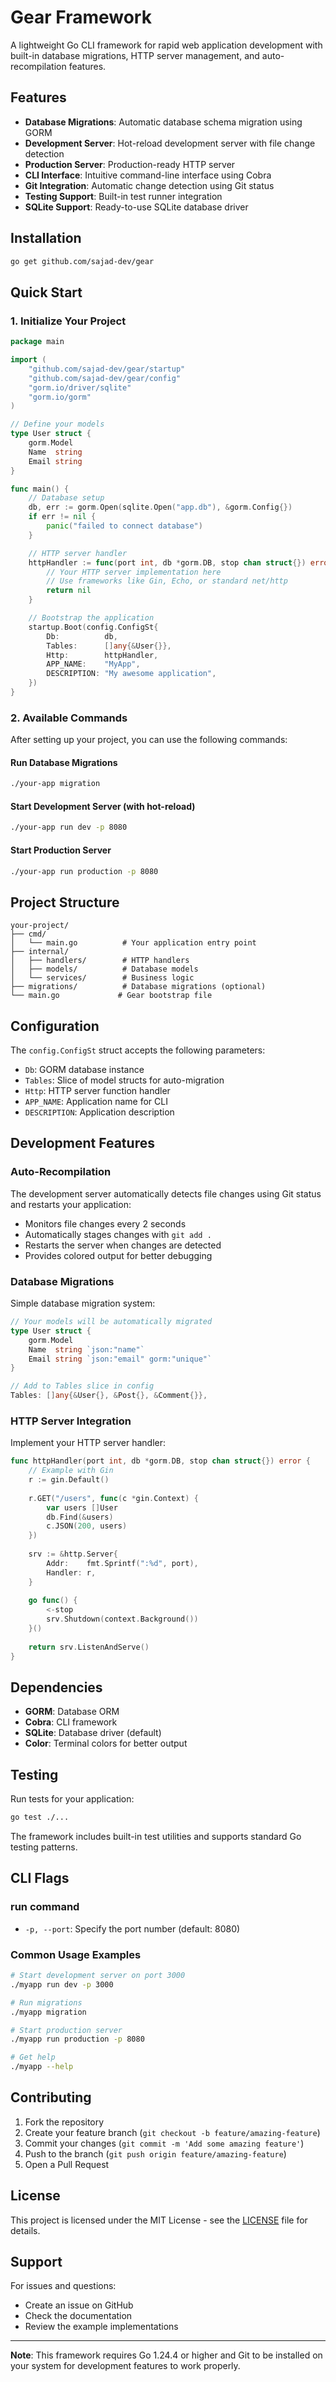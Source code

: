 # Gear Framework

A lightweight Go CLI framework for rapid web application development with built-in database migrations, HTTP server management, and auto-recompilation features.

## Features

- **Database Migrations**: Automatic database schema migration using GORM
- **Development Server**: Hot-reload development server with file change detection
- **Production Server**: Production-ready HTTP server
- **CLI Interface**: Intuitive command-line interface using Cobra
- **Git Integration**: Automatic change detection using Git status
- **Testing Support**: Built-in test runner integration
- **SQLite Support**: Ready-to-use SQLite database driver

## Installation

```bash
go get github.com/sajad-dev/gear
```

## Quick Start

### 1. Initialize Your Project

```go
package main

import (
    "github.com/sajad-dev/gear/startup"
    "github.com/sajad-dev/gear/config"
    "gorm.io/driver/sqlite"
    "gorm.io/gorm"
)

// Define your models
type User struct {
    gorm.Model
    Name  string
    Email string
}

func main() {
    // Database setup
    db, err := gorm.Open(sqlite.Open("app.db"), &gorm.Config{})
    if err != nil {
        panic("failed to connect database")
    }

    // HTTP server handler
    httpHandler := func(port int, db *gorm.DB, stop chan struct{}) error {
        // Your HTTP server implementation here
        // Use frameworks like Gin, Echo, or standard net/http
        return nil
    }

    // Bootstrap the application
    startup.Boot(config.ConfigSt{
        Db:          db,
        Tables:      []any{&User{}},
        Http:        httpHandler,
        APP_NAME:    "MyApp",
        DESCRIPTION: "My awesome application",
    })
}
```

### 2. Available Commands

After setting up your project, you can use the following commands:

#### Run Database Migrations
```bash
./your-app migration
```

#### Start Development Server (with hot-reload)
```bash
./your-app run dev -p 8080
```

#### Start Production Server
```bash
./your-app run production -p 8080
```

## Project Structure

```
your-project/
├── cmd/
│   └── main.go          # Your application entry point
├── internal/
│   ├── handlers/        # HTTP handlers
│   ├── models/          # Database models
│   └── services/        # Business logic
├── migrations/          # Database migrations (optional)
└── main.go             # Gear bootstrap file
```

## Configuration

The `config.ConfigSt` struct accepts the following parameters:

- `Db`: GORM database instance
- `Tables`: Slice of model structs for auto-migration
- `Http`: HTTP server function handler
- `APP_NAME`: Application name for CLI
- `DESCRIPTION`: Application description

## Development Features

### Auto-Recompilation
The development server automatically detects file changes using Git status and restarts your application:

- Monitors file changes every 2 seconds
- Automatically stages changes with `git add .`
- Restarts the server when changes are detected
- Provides colored output for better debugging

### Database Migrations
Simple database migration system:

```go
// Your models will be automatically migrated
type User struct {
    gorm.Model
    Name  string `json:"name"`
    Email string `json:"email" gorm:"unique"`
}

// Add to Tables slice in config
Tables: []any{&User{}, &Post{}, &Comment{}},
```

### HTTP Server Integration
Implement your HTTP server handler:

```go
func httpHandler(port int, db *gorm.DB, stop chan struct{}) error {
    // Example with Gin
    r := gin.Default()
    
    r.GET("/users", func(c *gin.Context) {
        var users []User
        db.Find(&users)
        c.JSON(200, users)
    })
    
    srv := &http.Server{
        Addr:    fmt.Sprintf(":%d", port),
        Handler: r,
    }
    
    go func() {
        <-stop
        srv.Shutdown(context.Background())
    }()
    
    return srv.ListenAndServe()
}
```

## Dependencies

- **GORM**: Database ORM
- **Cobra**: CLI framework
- **SQLite**: Database driver (default)
- **Color**: Terminal colors for better output

## Testing

Run tests for your application:

```bash
go test ./...
```

The framework includes built-in test utilities and supports standard Go testing patterns.

## CLI Flags

### run command
- `-p, --port`: Specify the port number (default: 8080)

### Common Usage Examples

```bash
# Start development server on port 3000
./myapp run dev -p 3000

# Run migrations
./myapp migration

# Start production server
./myapp run production -p 8080

# Get help
./myapp --help
```

## Contributing

1. Fork the repository
2. Create your feature branch (`git checkout -b feature/amazing-feature`)
3. Commit your changes (`git commit -m 'Add some amazing feature'`)
4. Push to the branch (`git push origin feature/amazing-feature`)
5. Open a Pull Request

## License

This project is licensed under the MIT License - see the [LICENSE](LICENSE) file for details.

## Support

For issues and questions:
- Create an issue on GitHub
- Check the documentation
- Review the example implementations

---

**Note**: This framework requires Go 1.24.4 or higher and Git to be installed on your system for development features to work properly.

